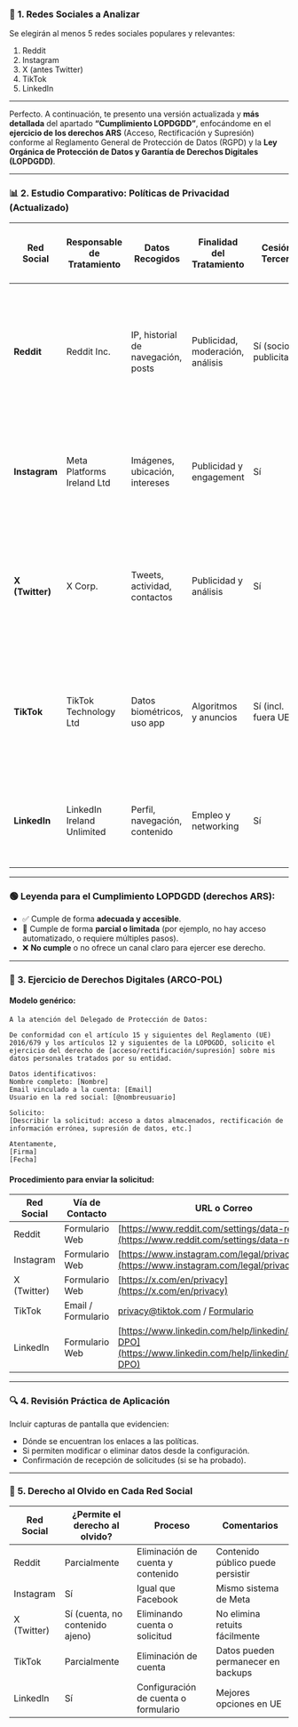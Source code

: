 ### 🧾 **1. Redes Sociales a Analizar**

Se elegirán al menos 5 redes sociales populares y relevantes:

1. Reddit
2. Instagram
3. X (antes Twitter)
4. TikTok
5. LinkedIn

---

Perfecto. A continuación, te presento una versión actualizada y **más detallada** del apartado **“Cumplimiento LOPDGDD”**, enfocándome en el **ejercicio de los derechos ARS** (Acceso, Rectificación y Supresión) conforme al Reglamento General de Protección de Datos (RGPD) y la **Ley Orgánica de Protección de Datos y Garantía de Derechos Digitales (LOPDGDD)**.

---

### 📊 **2. Estudio Comparativo: Políticas de Privacidad (Actualizado)**

| Red Social      | Responsable de Tratamiento | Datos Recogidos                    | Finalidad del Tratamiento        | Cesión a Terceros         | Cumplimiento LOPDGDD (Acceso / Rectificación / Supresión)                                                                                               | Comentarios                                                                         |
| --------------- | -------------------------- | ---------------------------------- | -------------------------------- | ------------------------- | ------------------------------------------------------------------------------------------------------------------------------------------------------- | ----------------------------------------------------------------------------------- |
| **Reddit**      | Reddit Inc.                | IP, historial de navegación, posts | Publicidad, moderación, análisis | Sí (socios publicitarios) | ❌ Acceso: limitado y no automatizado🔸 Rectificación: sólo en comentarios propios🔸 Supresión: eliminación de cuenta, pero deja trazas públicas | No permite borrar completamente contenido ya difundido, difícil gestión desde la UE |
| **Instagram**   | Meta Platforms Ireland Ltd | Imágenes, ubicación, intereses     | Publicidad y engagement          | Sí                        | ✅ Acceso: disponible desde la app✅ Rectificación: limitada pero posible✅ Supresión: bastante accesible                                          | Herramientas integradas pero complejas, mejora frente a 2021                        |
| **X (Twitter)** | X Corp.                    | Tweets, actividad, contactos       | Publicidad y análisis            | Sí                        | 🔸 Acceso: disponible pero poco granular🔸 Rectificación: no disponible para tuits publicados✅ Supresión: sí, a través de cuenta                | No se permite corregir publicaciones ya hechas                                      |
| **TikTok**      | TikTok Technology Ltd      | Datos biométricos, uso app         | Algoritmos y anuncios            | Sí (incl. fuera UE)       | ✅ Acceso: mediante solicitud🔸 Rectificación: limitada en algunos campos🔸 Supresión: posible, pero con retención en backups                    | Poco transparente sobre retención de datos tras baja                                |
| **LinkedIn**    | LinkedIn Ireland Unlimited | Perfil, navegación, contenido      | Empleo y networking              | Sí                        | ✅ Acceso: detallado desde perfil✅ Rectificación: sencilla✅ Supresión: efectiva y confirmada                                                     | Interfaz clara, cumplimiento sólido en UE                                           |

---

### 🟢 **Leyenda para el Cumplimiento LOPDGDD (derechos ARS):**

* ✅ Cumple de forma **adecuada y accesible**.
* 🔸 Cumple de forma **parcial o limitada** (por ejemplo, no hay acceso automatizado, o requiere múltiples pasos).
* ❌ **No cumple** o no ofrece un canal claro para ejercer ese derecho.

---

### 📜 **3. Ejercicio de Derechos Digitales (ARCO-POL)**

#### Modelo genérico:

```plaintext
A la atención del Delegado de Protección de Datos:

De conformidad con el artículo 15 y siguientes del Reglamento (UE) 2016/679 y los artículos 12 y siguientes de la LOPDGDD, solicito el ejercicio del derecho de [acceso/rectificación/supresión] sobre mis datos personales tratados por su entidad.

Datos identificativos:
Nombre completo: [Nombre]
Email vinculado a la cuenta: [Email]
Usuario en la red social: [@nombreusuario]

Solicito:
[Describir la solicitud: acceso a datos almacenados, rectificación de información errónea, supresión de datos, etc.]

Atentamente,
[Firma]
[Fecha]
```

#### Procedimiento para enviar la solicitud:

| Red Social  | Vía de Contacto    | URL o Correo                                                                                                |
| ----------- | ------------------ | ----------------------------------------------------------------------------------------------------------- |
| Reddit      | Formulario Web     | [https://www.reddit.com/settings/data-request](https://www.reddit.com/settings/data-request)                |
| Instagram   | Formulario Web     | [https://www.instagram.com/legal/privacy/](https://www.instagram.com/legal/privacy/)                        |
| X (Twitter) | Formulario Web     | [https://x.com/en/privacy](https://x.com/en/privacy)                                                        |
| TikTok      | Email / Formulario | [privacy@tiktok.com](mailto:privacy@tiktok.com) / [Formulario](https://www.tiktok.com/legal/report/privacy) |
| LinkedIn    | Formulario Web     | [https://www.linkedin.com/help/linkedin/ask/TSO-DPO](https://www.linkedin.com/help/linkedin/ask/TSO-DPO)    |

---

### 🔍 **4. Revisión Práctica de Aplicación**

Incluir capturas de pantalla que evidencien:

* Dónde se encuentran los enlaces a las políticas.
* Si permiten modificar o eliminar datos desde la configuración.
* Confirmación de recepción de solicitudes (si se ha probado).

---

### 🧹 **5. Derecho al Olvido en Cada Red Social**

| Red Social  | ¿Permite el derecho al olvido?  | Proceso                              | Comentarios                        |
| ----------- | ------------------------------- | ------------------------------------ | ---------------------------------- |
| Reddit      | Parcialmente                    | Eliminación de cuenta y contenido    | Contenido público puede persistir  |
| Instagram   | Sí                              | Igual que Facebook                   | Mismo sistema de Meta              |
| X (Twitter) | Sí (cuenta, no contenido ajeno) | Eliminando cuenta o solicitud        | No elimina retuits fácilmente      |
| TikTok      | Parcialmente                    | Eliminación de cuenta                | Datos pueden permanecer en backups |
| LinkedIn    | Sí                              | Configuración de cuenta o formulario | Mejores opciones en UE             |
